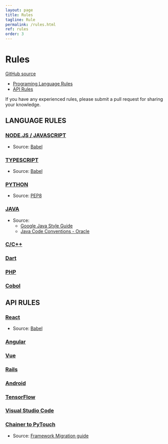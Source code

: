 ```yaml
---
layout: page
title: Rules
tagline: Rule
permalink: /rules.html
ref: rules
order: 3
---
```


# Rules 

[GitHub source](https://github.com/devreplay/devreplay/tree/master/src/rules)

* [Programing Language Rules](#language-rules)
* [API Rules](#api-rules)

If you have any experienced rules, please submit a pull request for sharing your knowledge.

## LANGUAGE RULES

### [NODE.JS / JAVASCRIPT](https://github.com/devreplay/devreplay/blob/master/src/rules/javascript.ts)

* Source: [Babel](https://babeljs.io/)

### [TYPESCRIPT](https://github.com/devreplay/devreplay/blob/master/src/rules/typescript.ts)

* Source: [Babel](https://babeljs.io/)

### [PYTHON](https://github.com/devreplay/devreplay/blob/master/src/rules/python.ts)

* Source: [PEP8](https://www.python.org/dev/peps/pep-0008/)

### [JAVA](https://github.com/devreplay/devreplay/blob/master/src/rules/java.ts)

* Source:
    * [Google Java Style Guide](https://google.github.io/styleguide/javaguide.html)
    * [Java Code Conventions - Oracle](https://www.oracle.com/technetwork/java/codeconventions-150003.pdf)

### [C/C++](https://github.com/devreplay/devreplay/blob/master/src/rules/c.ts)

### [Dart](https://github.com/devreplay/devreplay/blob/master/src/rules/dart.ts)

### [PHP](https://github.com/devreplay/devreplay/blob/master/src/rules/php.ts)

### [Cobol](https://github.com/devreplay/devreplay/blob/master/src/rules/cobol.ts)

## API RULES

### [React](https://github.com/devreplay/devreplay/blob/master/src/rules/react.ts)

* Source: [Babel](https://babeljs.io/)

### [Angular](https://github.com/devreplay/devreplay/blob/master/src/rules/angular.ts)

### [Vue](https://github.com/devreplay/devreplay/blob/master/src/rules/vue.ts)

### [Rails](https://github.com/devreplay/devreplay/blob/master/src/rules/rails.ts)

### [Android](https://github.com/devreplay/devreplay/blob/master/src/rules/android.ts)

### [TensorFlow](https://github.com/devreplay/devreplay/blob/master/src/rules/tensorflow.ts)

### [Visual Studio Code](https://github.com/devreplay/devreplay/blob/master/src/rules/vscode.ts)

### [Chainer to PyTouch](https://github.com/devreplay/devreplay/blob/master/src/rules/chainer2pytouch.ts)

* Source: [Framework Migration guide](https://chainer.github.io/migration-guide/)
